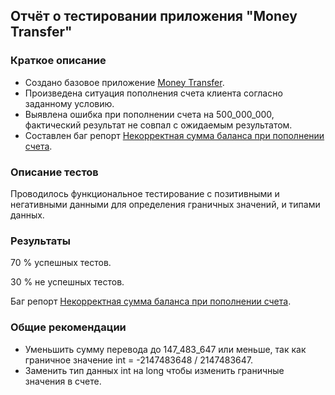 ## Отчёт о тестировании приложения "Money Transfer"

### Краткое описание

* Создано базовое приложение [Money Transfer](https://github.com/IgorEgor1964/Java-Home-Work-1.2.1/blob/master/Main.java).
* Произведена ситуация пополнения счета клиента согласно заданному условию.
* Выявлена ошибка при пополнении счета на 500_000_000, фактический результат не совпал с ожидаемым результатом.
* Составлен баг репорт [Некорректная сумма баланса при пополнении счета](https://github.com/IgorEgor1964/Java-Home-Work-1.2.1/issues/1).

### Описание тестов

Проводилось функциональное тестирование с позитивными и негативными данными для определения граничных значений, и типами данных.

### Результаты

70 % успешных тестов.

30 % не успешных тестов.

Баг репорт [Некорректная сумма баланса при пополнении счета](https://github.com/IgorEgor1964/Java-Home-Work-1.2.1/issues/1).

### Общие рекомендации

- Уменьшить сумму перевода до 147_483_647 или меньше, так как граничное значение int = -2147483648 / 2147483647.
- Заменить тип данных int на long чтобы изменить граничные значения в счете.

